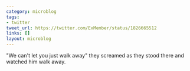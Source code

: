 ```yaml
---
category: microblog
tags:
- twitter
tweet_url: https://twitter.com/ExMember/status/1826665512
links: []
layout: microblog
---
```

"We can't let you just walk away" they screamed as they stood there and watched him walk away.
